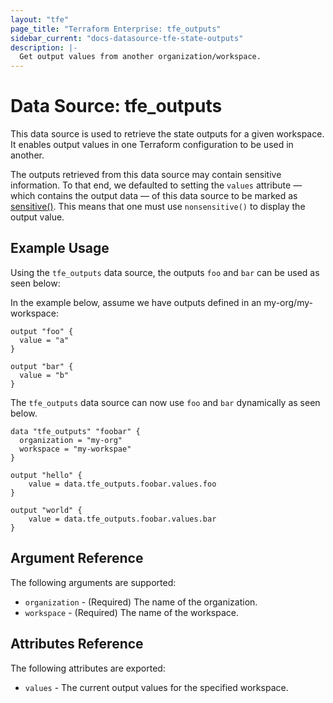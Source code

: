 ```yaml
---
layout: "tfe"
page_title: "Terraform Enterprise: tfe_outputs"
sidebar_current: "docs-datasource-tfe-state-outputs"
description: |-
  Get output values from another organization/workspace.
---
```

# Data Source: tfe_outputs

This data source is used to retrieve the state outputs for a given workspace.
It enables output values in one Terraform configuration to be used in another.

The outputs retrieved from this data source may contain sensitive information.
To that end, we defaulted to setting the `values` attribute — which contains the
output data — of this data source to be marked as
[sensitive()](https://www.terraform.io/docs/language/functions/sensitive.html).
This means that one must use `nonsensitive()` to display the output value.

## Example Usage

Using the `tfe_outputs` data source, the outputs `foo` and `bar` can be used as seen below:

In the example below, assume we have outputs defined in an my-org/my-workspace:

```
output "foo" {
  value = "a"
}

output "bar" {
  value = "b"
}
```

The `tfe_outputs` data source can now use `foo` and `bar`
dynamically as seen below.

```hcl
data "tfe_outputs" "foobar" {
  organization = "my-org"
  workspace = "my-workspae"
}

output "hello" {
	value = data.tfe_outputs.foobar.values.foo
}

output "world" {
	value = data.tfe_outputs.foobar.values.bar
}
```

## Argument Reference

The following arguments are supported:

* `organization` - (Required) The name of the organization.
* `workspace` - (Required) The name of the workspace.

## Attributes Reference

The following attributes are exported:

* `values` - The current output values for the specified workspace.
